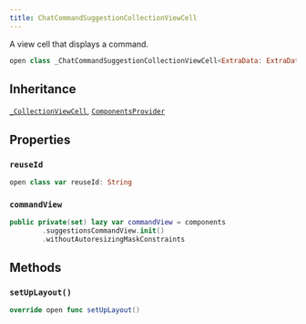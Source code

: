```yaml
---
title: ChatCommandSuggestionCollectionViewCell
---
```


A view cell that displays a command.

``` swift
open class _ChatCommandSuggestionCollectionViewCell<ExtraData: ExtraDataTypes>: _CollectionViewCell, ComponentsProvider 
```

## Inheritance

[`_CollectionViewCell`](../../../_collection-view-cell), [`ComponentsProvider`](../../../../utils/components-provider)

## Properties

### `reuseId`

``` swift
open class var reuseId: String 
```

### `commandView`

``` swift
public private(set) lazy var commandView = components
        .suggestionsCommandView.init()
        .withoutAutoresizingMaskConstraints
```

## Methods

### `setUpLayout()`

``` swift
override open func setUpLayout() 
```
